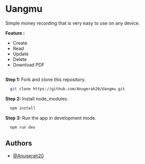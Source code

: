 
# Uangmu

Simple money recording that is very easy to use on any device.

**Feature :**
- Create
- Read 
- Update
- Delete
- Download PDF

##

**Step 1:** Fork and clone this repository.

```bash
  git clone https://github.com/Anugerah20/Uangmu.git
```
**Step 2:** Install node_modules.

```bash
  npm install
```
**Step 3:** Run the app in development mode.

```bash
  npm run dev
```


## Authors

- [@Anugerah20](https://github.com/Anugerah20)
